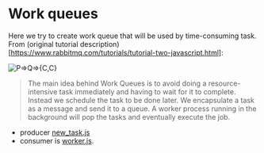 # Work queues

Here we try to create work queue that will be used by time-consuming task. From (original tutorial description)[https://www.rabbitmq.com/tutorials/tutorial-two-javascript.html]:

![P=>Q=>{C,C}](https://www.rabbitmq.com/img/tutorials/python-two.png)


>The main idea behind Work Queues is to avoid doing a resource-intensive task immediately and having to wait for it to complete. 
>Instead we schedule the task to be done later. We encapsulate a task as a message and send it to a queue. A worker process running in the background will pop the tasks and eventually execute the job.


 - producer [new_task.js](./new_task.js) 
 - consumer is [worker.js](./worker.js).
